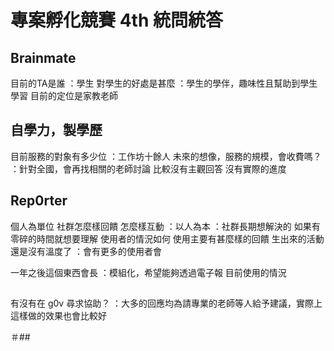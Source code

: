 # 專案孵化競賽 4th 統問統答

## Brainmate

目前的TA是誰
：學生
對學生的好處是甚麼 
：學生的學伴，趣味性且幫助到學生學習
目前的定位是家教老師


## 自學力，製學歷

目前服務的對象有多少位
：工作坊十餘人
未來的想像，服務的規模，會收費嗎？
：針對全國，會再找相關的老師討論
比較沒有主觀回答
沒有實際的進度

## Rep0rter

個人為單位 社群怎麼樣回饋 怎麼樣互動
：以人為本
：社群長期想解決的 如果有零碎的時間就想要理解
使用者的情況如何 使用主要有甚麼樣的回饋
生出來的活動還是沒有溫度了
：會有更多的使用者會

一年之後這個東西會長
：模組化，希望能夠透過電子報
目前使用的情況

## 

有沒有在 g0v 尋求協助？
：大多的回應均為請專業的老師等人給予建議，實際上這樣做的效果也會比較好

＃##

